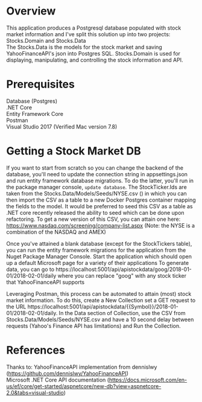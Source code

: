  # Overview   
 This application produces a Postgresql database populated with stock market information and I've split this solution up into two projects: Stocks.Domain and Stocks.Data   
The Stocks.Data is the models for the stock market and saving YahooFinanceAPI's json into Postgres SQL. Stocks.Domain is used for displaying, manipulating, and controlling the stock information and API.   

# Prerequisites   
Database (Postgres)   
.NET Core   
Entity Framework Core   
Postman   
Visual Studio 2017 (Verified Mac version 7.8)


# Getting a Stock Market DB   
If you want to start from scratch so you can change the backend of the database, you'll need to update the connection string in appsettings.json and run entity framework database migrations. To do the latter, you'll run in the package manager console, `update database`. The StockTicker.Ids are taken from the Stocks.Data/Models/Seeds/NYSE.csv () in which you can then import the CSV as a table to a new Docker Postgres container mapping the fields to the model. It would be preferred to seed this CSV as a table as .NET core recently released the ability to seed which can be done upon refactoring. To get a new version of this CSV, you can attain one here: https://www.nasdaq.com/screening/company-list.aspx (Note: the NYSE is a combination of the NASDAQ and AMEX)

Once you've attained a blank database (except for the StockTickers table), you can run the entity framework migrations for the application from the Nuget Package Manager Console. Start the application which should open up a default Microsoft page for a variety of their applications
To generate data, you can go to https://localhost:5001/api/apistockdata/goog/2018-01-01/2018-02-01/daily where you can replace "goog" with any stock ticker that YahooFinanceAPI supports    

Leveraging Postman, this process can be automated to attain (most) stock market information. To do this, create a New Collection set a GET request to the URL https://localhost:5001/api/apistockdata/{{Symbol}}/2018-01-01/2018-02-01/daily. In the Data section of Collection, use the CSV from Stocks.Data/Models/Seeds/NYSE.csv and have a 10 second delay between requests (Yahoo's Finance API has limitations) and Run the Collection.    

# References   
Thanks to: YahooFinanceAPI implementation from dennislwy (https://github.com/dennislwy/YahooFinanceAPI)   
Microsoft .NET Core API documentation (https://docs.microsoft.com/en-us/ef/core/get-started/aspnetcore/new-db?view=aspnetcore-2.0&tabs=visual-studio)  
    
